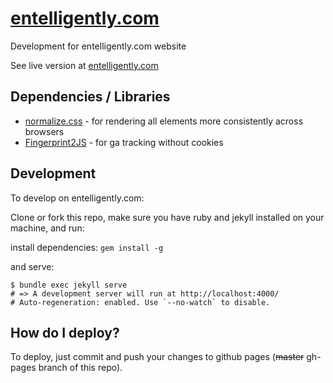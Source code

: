 # [entelligently.com](http://entelligently.com/)
Development for entelligently.com website

See live version at [entelligently.com](http://entelligently.com/)


## Dependencies / Libraries

* [normalize.css](https://necolas.github.io/normalize.css/) - for rendering all elements more consistently across browsers
* [Fingerprint2JS](http://scrollmagic.io/) - for ga tracking without cookies


## Development

To develop on entelligently.com:

Clone or fork this repo,
make sure you have ruby and jekyll installed on your machine, and run:

install dependencies:
` gem install -g `

and serve: 
```
$ bundle exec jekyll serve
# => A development server will run at http://localhost:4000/
# Auto-regeneration: enabled. Use `--no-watch` to disable.
```

## How do I deploy?

To deploy, just commit and push your changes to github pages (~~master~~ gh-pages branch of this repo).
